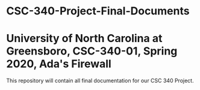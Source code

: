 # CSC-340-Project-Final-Documents
# University of North Carolina at Greensboro, CSC-340-01, Spring 2020, Ada's Firewall
This repository will contain all final documentation for our CSC 340 Project.
